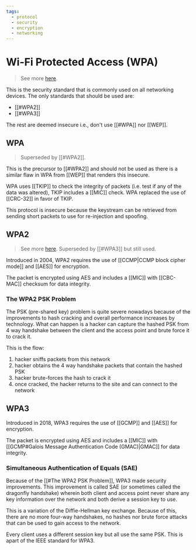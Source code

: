 ```yaml
---
tags:
  - protocol
  - security
  - encryption
  - networking
---
```

# Wi-Fi Protected Access (WPA)

>See more [here](https://en.wikipedia.org/wiki/Wi-Fi_Protected_Access).

This is the security standard that is commonly used on all networking devices. The only standards that should be used are:

- [[#WPA2]]
- [[#WPA3]]

The rest are deemed insecure i.e., don't use [[#WPA]] nor [[WEP]].

## WPA

>Superseded by [[#WPA2]].

This is the precursor to [[#WPA2]] and should not be used as there is a similar flaw in WPA from [[WEP]] that renders this insecure.

WPA uses [[TKIP]] to check the integrity of packets (i.e. test if any of the data was altered), TKIP includes a [[MIC]] check. WPA replaced the use of [[CRC-32]] in favor of TKIP.

This protocol is insecure because the keystream can be retrieved from sending short packets to use for re-injection and spoofing.

## WPA2

>See more [here](https://en.wikipedia.org/wiki/IEEE_802.11i-2004).
>Superseded by [[#WPA3]] but still used.

Introduced in 2004, WPA2 requires the use of [[CCMP|CCMP block cipher mode]] and [[AES]] for encryption.

The packet is encrypted using AES and includes a [[MIC]] with [[CBC-MAC]] checksum for data integrity.

### The WPA2 PSK Problem

The PSK (pre-shared key) problem is quite severe nowadays because of the improvements to hash cracking and overall performance increases by technology. What can happen is a hacker can capture the hashed PSK from 4 way handshake between the client and the access point and brute force it to crack it.

This is the flow:

1. hacker sniffs packets from this network
2. hacker obtains the 4 way handshake packets that contain the hashed PSK
3. hacker brute-forces the hash to crack it
4. once cracked, the hacker returns to the site and can connect to the network

## WPA3

Introduced in 2018, WPA3 requires the use of [[GCMP]] and [[AES]] for encryption.

The packet is encrypted using AES and includes a [[MIC]] with [[GCMP#Galois Message Authentication Code (GMAC)|GMAC]] for data integrity.

### Simultaneous Authentication of Equals (SAE)

Because of the [[#The WPA2 PSK Problem]], WPA3 made security improvements. This improvement is called SAE (or sometimes called the dragonfly handshake) wherein both client and access point never share any key information over the network and both derive a session key to use.

This is a variation of the Diffie-Hellman key exchange. Because of this, there are no more four-way handshakes, no hashes nor brute force attacks that can be used to gain access to the network.

Every client uses a different session key but all use the same PSK. This is apart of the IEEE standard for WPA3.
